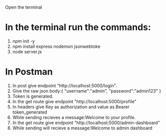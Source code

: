 Open the terminal
# In the terminal run the commands:
1. npm init -y
2. npm install express nodemon jsonwebtoke
3. node server.js

# In Postman
1. In post give endpoint "http://localhost:5000/login".
2. Give the raw json body:{
    "username":"admin",
    "password":"admin123"
}
3. Token is generated.
4. In the get route give endpoint "http://localhost:5000/profile"
5. In headers give Key as authorization and value as Bearer token_generated
6. While sending recieves a message:Welcome to your profile.
7. In the get route give endpoint "http://localhost:5000/admin-dashboard"
8. While sending will recieve a message:Welcome to admin dashboard
